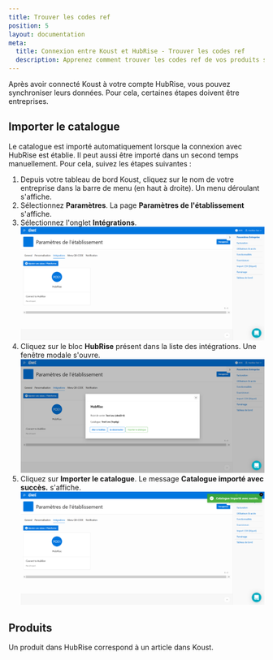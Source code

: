 ```yaml
---
title: Trouver les codes ref
position: 5
layout: documentation
meta:
  title: Connexion entre Koust et HubRise - Trouver les codes ref
  description: Apprenez comment trouver les codes ref de vos produits sur Koust en suivant ces instructions.
---
```


Après avoir connecté Koust à votre compte HubRise, vous pouvez synchroniser leurs données. Pour cela, certaines étapes doivent être entreprises.

## Importer le catalogue

Le catalogue est importé automatiquement lorsque la connexion avec HubRise est établie. Il peut aussi être importé dans un second temps manuellement. Pour cela, suivez les étapes suivantes :

1. Depuis votre tableau de bord Koust, cliquez sur le nom de votre entreprise dans la barre de menu (en haut à droite). Un menu déroulant s'affiche.
1. Sélectionnez **Paramètres**. La page **Paramètres de l'établissement** s'affiche.
1. Sélectionnez l'onglet **Intégrations**.
   ![Trouver les codes ref - Onglet Intégrations](../images/004-fr-koust-integrations-tab-when-connected.png)
1. Cliquez sur le bloc **HubRise** présent dans la liste des intégrations. Une fenêtre modale s'ouvre.
   ![Trouver les codes ref - Informations](../images/005-fr-koust-hubrise-informations.png)
1. Cliquez sur **Importer le catalogue**. Le message **Catalogue importé avec succès.** s'affiche.
   ![Trouver les codes ref - Catalogue importé](../images/006-fr-koust-catalog-imported.png)

## Produits

Un produit dans HubRise correspond à un article dans Koust. 